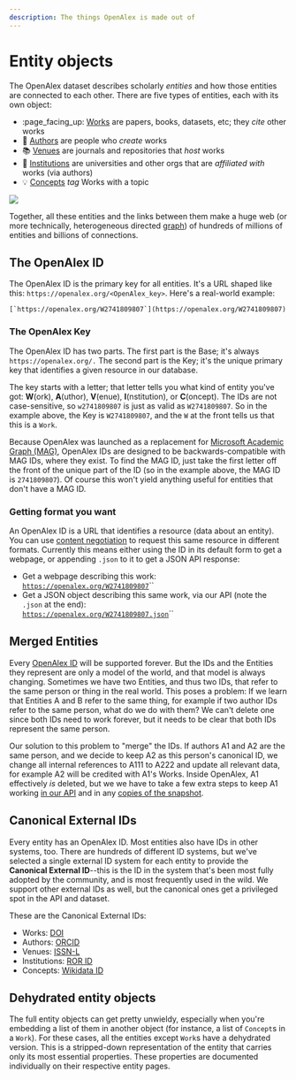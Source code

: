 ```yaml
---
description: The things OpenAlex is made out of
---
```


# Entity objects

The OpenAlex dataset describes scholarly _entities_ and how those entities are connected to each other. There are five types of entities, each with its own object:

* :page\_facing\_up: [Works](work.md) are papers, books, datasets, etc; they _cite_ other works
* :woman: [Authors](author.md) are people who _create_ works
* :books: [Venues](venue.md) are journals and repositories that _host_ works
* :school: [Institutions](institution.md) are universities and other orgs that are _affiliated with_ works (via authors)
* :bulb: [Concepts](concept.md) _tag_ Works with a topic

![](https://i.imgur.com/FXTji65.png)

Together, all these entities and the links between them make a huge web (or more technically, heterogeneous directed [graph](https://en.wikipedia.org/wiki/Graph\_theory)) of hundreds of millions of entities and billions of connections.

## The OpenAlex ID

The OpenAlex ID is the primary key for all entities. It's a URL shaped like this: `https://openalex.org/<OpenAlex_key>`. Here's a real-world example:&#x20;

``[`https://openalex.org/W2741809807`](https://openalex.org/W2741809807)``

### The OpenAlex Key

The OpenAlex ID has two parts. The first part is the Base; it's always `https://openalex.org/.` The second part is the Key; it's the unique primary key that identifies a given resource in our database.

The key starts with a letter; that letter tells you what kind of entity you've got: **W**(ork), **A**(uthor), **V**(enue), **I**(nstitution), or **C**(oncept). The IDs are not case-sensitive, so `w2741809807` is just as valid as `W2741809807`. So in the example above, the Key is `W2741809807`, and the `W` at the front tells us that this is a `Work`. &#x20;

Because OpenAlex was launched as a replacement for [Microsoft Academic Graph (MAG)](https://www.microsoft.com/en-us/research/project/microsoft-academic-graph/), OpenAlex IDs are designed to be backwards-compatible with MAG IDs, where they exist. To find the MAG ID, just take the first letter off the front of the unique part of the ID (so in the example above, the MAG ID is `2741809807`). Of course this won't yield anything useful for entities that don't have a MAG ID.

### Getting format you want

An OpenAlex ID is a URL that identifies a resource (data about an entity). You can use [content negotiation](../website.md#content-negotiation) to request this same resource in different formats. Currently this means either using the ID in its default form to get a webpage, or appending `.json` to it to get a JSON API response:

* Get a webpage describing this work:\
  [`https://openalex.org/W2741809807`](https://openalex.org/W2741809807)``
* Get a JSON object describing this same work, via our API (note the `.json` at the end):\
  [`https://openalex.org/W2741809807.json`](https://openalex.org/W2741809807.json)``

## Merged Entities

Every [OpenAlex ID](./#the-openalex-id) will be supported forever. But the IDs and the Entities they represent are only a model of the world, and that model is always changing. Sometimes we have two Entities, and thus two IDs, that refer to the same person or thing in the real world. This poses a problem: If we learn that Entities A and B refer to the same thing, for example if two author IDs refer to the same person, what do we do with them? We can't delete one since both IDs need to work forever, but it needs to be clear that both IDs represent the same person.

Our solution to this problem to "merge" the IDs. If authors A1 and A2 are the same person, and we decide to keep A2 as this person's canonical ID, we change all internal references to A111 to A222 and update all relevant data, for example A2 will be credited with A1's Works. Inside OpenAlex, A1 effectively _is_ deleted, but we we have to take a few extra steps to keep A1 working [in our API](../api/get-single-entities.md#merged-entity-ids) and in any [copies of the snapshot](../download-snapshot/snapshot-data-format.md#merged-entities).

## Canonical External IDs

Every entity has an OpenAlex ID. Most entities also have IDs in other systems, too. There are hundreds of different ID systems, but we've selected a single external ID system for each entity to provide the **Canonical External ID**--this is the ID in the system that's been most fully adopted by the community, and is most frequently used in the wild. We support other external IDs as well, but the canonical ones get a privileged spot in the API and dataset.&#x20;

These are the Canonical External IDs:

* Works: [DOI](work.md#title)
* Authors: [ORCID](author.md#orcid)
* Venues: [ISSN-L](venue.md#issn\_l)
* Institutions: [ROR ID](institution.md#ror)
* Concepts: [Wikidata ID](concept.md#wikidata)

## Dehydrated entity objects

The full entity objects can get pretty unwieldy, especially when you're embedding a list of them in another object (for instance, a list of `Concept`s in a `Work`). For these cases, all the entities except `Work`s have a dehydrated version. This is a stripped-down representation of the entity that carries only its most essential properties. These properties are documented individually on their respective entity pages.

##

